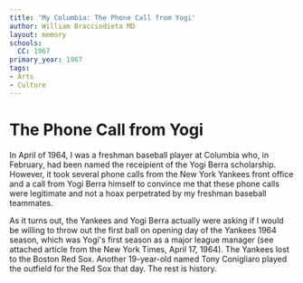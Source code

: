 ```yaml
---
title: 'My Columbia: The Phone Call from Yogi'
author: William Bracciodieta MD
layout: memory
schools:
  CC: 1967
primary_year: 1967
tags:
- Arts
- Culture
---
```

# The Phone Call from Yogi

In April of 1964, I was a freshman baseball player at Columbia who, in February, had been named the receipient of the Yogi Berra scholarship. However, it took several phone calls from the New York Yankees front office and a call from Yogi Berra himself to convince me that these phone calls were legitimate and not a hoax perpetrated by my freshman baseball teammates.

As it turns out, the Yankees and Yogi Berra actually were asking if I would be willing to throw out the first ball on opening day of the Yankees 1964 season, which was Yogi's first season as a major league manager (see attached article from the New York Times, April 17, 1964). The Yankees lost to the Boston Red Sox. Another 19-year-old named Tony Conigliaro played the outfield for the Red Sox that day. The rest is history.
